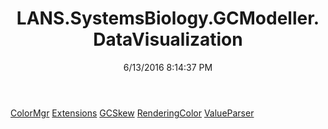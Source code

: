 ﻿---
title: LANS.SystemsBiology.GCModeller.DataVisualization
date: 6/13/2016 8:14:37 PM
---

[ColorMgr](T-LANS.SystemsBiology.GCModeller.DataVisualization.ColorMgr.html)
[Extensions](T-LANS.SystemsBiology.GCModeller.DataVisualization.Extensions.html)
[GCSkew](T-LANS.SystemsBiology.GCModeller.DataVisualization.GCSkew.html)
[RenderingColor](T-LANS.SystemsBiology.GCModeller.DataVisualization.RenderingColor.html)
[ValueParser](T-LANS.SystemsBiology.GCModeller.DataVisualization.ValueParser.html)

